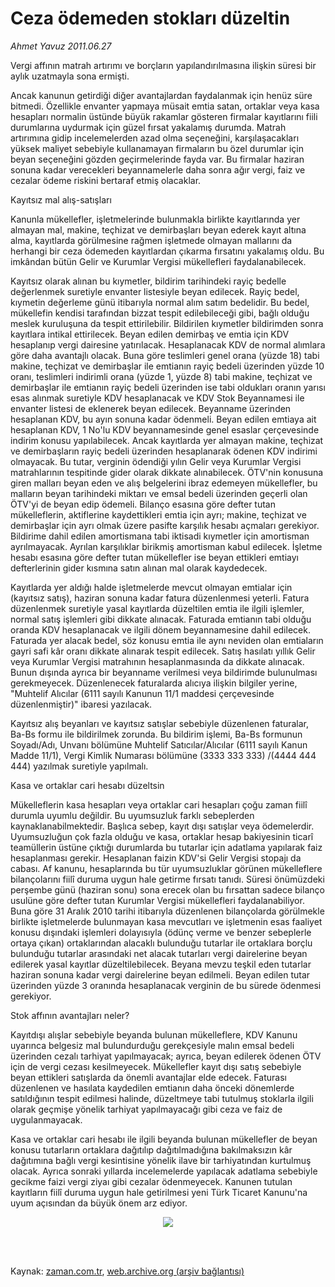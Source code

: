 # Ceza ödemeden stokları düzeltin

*Ahmet  Yavuz 2011.06.27*

<td class="columnist-detail">
<p>Vergi affının matrah artırımı ve borçların yapılandırılmasına ilişkin süresi bir aylık uzatmayla sona ermişti.</p>
<p>
<div id="haberMetinDiv">
<p>Ancak kanunun getirdiği diğer avantajlardan faydalanmak için henüz süre bitmedi. Özellikle envanter yapmaya müsait emtia satan, ortaklar veya kasa hesapları normalin üstünde büyük rakamlar gösteren firmalar kayıtlarını fiili durumlarına uydurmak için güzel fırsat yakalamış durumda. Matrah artırımına gidip incelemelerden azad olma seçeneğini, karşılaşacakları yüksek maliyet sebebiyle kullanamayan firmaların bu özel durumlar için beyan seçeneğini gözden geçirmelerinde fayda var. Bu firmalar haziran sonuna kadar verecekleri beyannamelerle daha sonra ağır vergi, faiz ve cezalar ödeme riskini bertaraf etmiş olacaklar.
<p>Kayıtsız mal alış-satışları
<p>Kanunla mükellefler, işletmelerinde bulunmakla birlikte kayıtlarında yer almayan mal, makine, teçhizat ve demirbaşları beyan ederek kayıt altına alma, kayıtlarda görülmesine rağmen işletmede olmayan mallarını da herhangi bir ceza ödemeden kayıtlardan çıkarma fırsatını yakalamış oldu. Bu imkândan bütün Gelir ve Kurumlar Vergisi mükellefleri faydalanabilecek.
<p> Kayıtsız olarak alınan bu kıymetler, bildirim tarihindeki rayiç bedelle değerlenmek suretiyle envanter listesiyle beyan edilecek. Rayiç bedel, kıymetin değerleme günü itibarıyla normal alım satım bedelidir. Bu bedel, mükellefin kendisi tarafından bizzat tespit edilebileceği gibi, bağlı olduğu meslek kuruluşuna da tespit ettirilebilir. Bildirilen kıymetler bildirimden sonra kayıtlara intikal ettirilecek. Beyan edilen demirbaş ve emtia için KDV hesaplanıp vergi dairesine yatırılacak. Hesaplanacak KDV de normal alımlara göre daha avantajlı olacak. Buna göre teslimleri genel orana (yüzde 18) tabi makine, teçhizat ve demirbaşlar ile emtianın rayiç bedeli üzerinden yüzde 10 oranı, teslimleri indirimli orana (yüzde 1, yüzde 8) tabi makine, teçhizat ve demirbaşlar ile emtianın rayiç bedeli üzerinden ise tabi oldukları oranın yarısı esas alınmak suretiyle KDV hesaplanacak ve KDV Stok Beyannamesi ile envanter listesi de eklenerek beyan edilecek. Beyanname üzerinden hesaplanan KDV, bu ayın sonuna kadar ödenmeli. Beyan edilen emtiaya ait hesaplanan KDV, 1 No'lu KDV beyannamesinde genel esaslar çerçevesinde indirim konusu yapılabilecek. Ancak kayıtlarda yer almayan makine, teçhizat ve demirbaşların rayiç bedeli üzerinden hesaplanarak ödenen KDV indirimi olmayacak. Bu tutar, verginin ödendiği yılın Gelir veya Kurumlar Vergisi matrahlarının tespitinde gider olarak dikkate alınabilecek. ÖTV'nin konusuna giren malları beyan eden ve alış belgelerini ibraz edemeyen mükellefler, bu malların beyan tarihindeki miktarı ve emsal bedeli üzerinden geçerli olan ÖTV'yi de beyan edip ödemeli. Bilanço esasına göre defter tutan mükelleflerin, aktiflerine kaydettikleri emtia için ayrı; makine, teçhizat ve demirbaşlar için ayrı olmak üzere pasifte karşılık hesabı açmaları gerekiyor. Bildirime dahil edilen amortismana tabi iktisadi kıymetler için amortisman ayrılmayacak. Ayrılan karşılıklar birikmiş amortisman kabul edilecek. İşletme hesabı esasına göre defter tutan mükellefler ise beyan ettikleri emtiayı defterlerinin gider kısmına satın alınan mal olarak kaydedecek.
<p> Kayıtlarda yer aldığı halde işletmelerde mevcut olmayan emtialar için (kayıtsız satış), haziran sonuna kadar fatura düzenlenmesi yeterli. Fatura düzenlenmek suretiyle yasal kayıtlarda düzeltilen emtia ile ilgili işlemler, normal satış işlemleri gibi dikkate alınacak. Faturada emtianın tabi olduğu oranda KDV hesaplanacak ve ilgili dönem beyannamesine dahil edilecek. Faturada yer alacak bedel, söz konusu emtia ile aynı neviden olan emtiaların gayri safi kâr oranı dikkate alınarak tespit edilecek. Satış hasılatı yıllık Gelir veya Kurumlar Vergisi matrahının hesaplanmasında da dikkate alınacak. Bunun dışında ayrıca bir beyanname verilmesi veya bildirimde bulunulması gerekmeyecek. Düzenlenecek faturalarda alıcıya ilişkin bilgiler yerine, "Muhtelif Alıcılar (6111 sayılı Kanunun 11/1 maddesi çerçevesinde düzenlenmiştir)" ibaresi yazılacak.
<p> Kayıtsız alış beyanları ve kayıtsız satışlar sebebiyle düzenlenen faturalar, Ba-Bs formu ile bildirilmek zorunda. Bu bildirim işlemi, Ba-Bs formunun Soyadı/Adı, Unvanı bölümüne Muhtelif Satıcılar/Alıcılar (6111 sayılı Kanun Madde 11/1), Vergi Kimlik Numarası bölümüne (3333 333 333) /(4444 444 444) yazılmak suretiyle yapılmalı.
<p>Kasa ve ortaklar cari hesabı düzeltsin
<p>Mükelleflerin kasa hesapları veya ortaklar cari hesapları çoğu zaman fiilî durumla uyumlu değildir. Bu uyumsuzluk farklı sebeplerden kaynaklanabilmektedir. Başlıca sebep, kayıt dışı satışlar veya ödemelerdir. Uyumsuzluğun çok fazla olduğu ve kasa, ortaklar hesap bakiyesinin ticarî teamüllerin üstüne çıktığı durumlarda bu tutarlar için adatlama yapılarak faiz hesaplanması gerekir. Hesaplanan faizin KDV'si Gelir Vergisi stopajı da cabası. Af kanunu, hesaplarında bu tür uyumsuzluklar görünen mükelleflere bilançolarını fiilî duruma uygun hale getirme fırsatı tanıdı. Süresi önümüzdeki perşembe günü (haziran sonu) sona erecek olan bu fırsattan sadece bilanço usulüne göre defter tutan Kurumlar Vergisi mükellefleri faydalanabiliyor. Buna göre 31 Aralık 2010 tarihi itibarıyla düzenlenen bilançolarda görülmekle birlikte işletmelerde bulunmayan kasa mevcutları ve işletmenin esas faaliyet konusu dışındaki işlemleri dolayısıyla (ödünç verme ve benzer sebeplerle ortaya çıkan) ortaklarından alacaklı bulunduğu tutarlar ile ortaklara borçlu bulunduğu tutarlar arasındaki net alacak tutarları vergi dairelerine beyan edilerek yasal kayıtlar düzeltilebilecek. Beyana mevzu teşkil eden tutarlar haziran sonuna kadar vergi dairelerine beyan edilmeli. Beyan edilen tutar üzerinden yüzde 3 oranında hesaplanacak verginin de bu sürede ödenmesi gerekiyor.
<p>Stok affının avantajları neler?
<p>Kayıtdışı alışlar sebebiyle beyanda bulunan mükelleflere, KDV Kanunu uyarınca belgesiz mal bulundurduğu gerekçesiyle malın emsal bedeli üzerinden cezalı tarhiyat yapılmayacak; ayrıca, beyan edilerek ödenen ÖTV için de vergi cezası kesilmeyecek. Mükellefler kayıt dışı satış sebebiyle beyan ettikleri satışlarda da önemli avantajlar elde edecek. Faturası düzenlenen ve hasılata kaydedilen emtianın daha önceki dönemlerde satıldığının tespit edilmesi halinde, düzeltmeye tabi tutulmuş stoklarla ilgili olarak geçmişe yönelik tarhiyat yapılmayacağı gibi ceza ve faiz de uygulanmayacak.
<p> Kasa ve ortaklar cari hesabı ile ilgili beyanda bulunan mükellefler de beyan konusu tutarların ortaklara dağıtılıp dağıtılmadığına bakılmaksızın kâr dağıtımına bağlı vergi kesintisine yönelik ilave bir tarhiyatından kurtulmuş olacak. Ayrıca sonraki yıllarda incelemelerde yapılacak adatlama sebebiyle gecikme faizi vergi ziyaı gibi cezalar ödenmeyecek. Kanunen tutulan kayıtların fiilî duruma uygun hale getirilmesi yeni Türk Ticaret Kanunu'na uyum açısından da büyük önem arz ediyor.
<p>
<p><p align="center"><img border="0" src="http://web.archive.org/web/20111101084323im_/http://medya.zaman.com.tr/2011/06/27/vergi.jpg"/>
</p></p></p></p></p></p></p></p></p></p></p></p></p></p></div>
</p>


<p><br>
		 </br></p></td>

Kaynak: [zaman.com.tr](http://zaman.com.tr/yazar.do?yazino=1151533), [web.archive.org (arşiv bağlantısı)](http://web.archive.org/web/20111101084323/http://www.zaman.com.tr/yazar.do?yazino=1151533)
